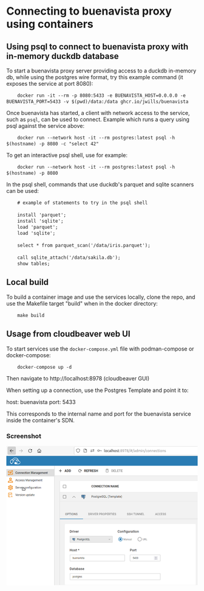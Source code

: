 # Connecting to buenavista proxy using containers

## Using psql to connect to buenavista proxy with in-memory duckdb database

To start a buenavista proxy server providing access to a duckdb in-memory db, while using the postgres wire format, try this example command (it exposes the service at port 8080):

		docker run -it --rm -p 8080:5433 -e BUENAVISTA_HOST=0.0.0.0 -e BUENAVISTA_PORT=5433 -v $(pwd)/data:/data ghcr.io/jwills/buenavista

Once buenavista has started, a client with network access to the service, such as `psql`, can be used to connect. Example which runs a query using psql against the service above: 

		docker run --network host -it --rm postgres:latest psql -h $(hostname) -p 8080 -c "select 42"
		
To get an interactive psql shell, use for example:

		docker run --network host -it --rm postgres:latest psql -h $(hostname) -p 8080

In the psql shell, commands that use duckdb's parquet and sqlite scanners can be used:
		
		# example of statements to try in the psql shell
		
		install 'parquet';
		install 'sqlite';
		load 'parquet';
		load 'sqlite';
		
		select * from parquet_scan('/data/iris.parquet');
		
		call sqlite_attach('/data/sakila.db');
		show tables;	
		
## Local build 

To build a container image and use the services locally, clone the repo, and use the Makefile target "build" when in the docker directory:

		make build

## Usage from cloudbeaver web UI

To start services use the `docker-compose.yml` file with podman-compose or docker-compose:

		docker-compose up -d

Then navigate to http://localhost:8978 (cloudbeaver GUI)

When setting up a connection, use the Postgres Template and point it to:

host: buenavista
port: 5433

This corresponds to the internal name and port for the buenavista service inside the container's SDN.

### Screenshot

![Connection to duckdb](connection.png)
